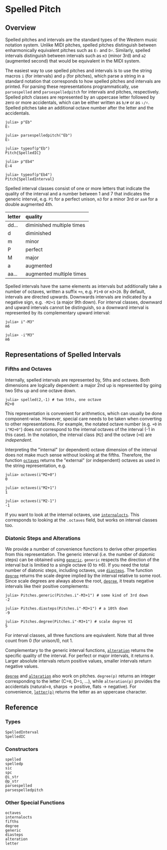 # Spelled Pitch

## Overview

Spelled pitches and intervals are the standard types of the Western music notation system.
Unlike MIDI pitches, spelled pitches distinguish between enharmonically equivalent pitches
such as `E♭` and `D♯`.
Similarly, spelled intervals distinguish between intervals
such as `m3` (minor 3rd) and `a2` (augmented second) that would be equivalent in the MIDI system.

The easiest way to use spelled pitches and intervals is
to use the string macros `i` (for intervals) and `p` (for pitches),
which parse a string in a standard notation
that corresponds to how spelled pitches and intervals are printed.
For parsing these representations programmatically,
use `parsespelled` and `parsespelledpitch` for intervals and pitches, respectively.
Spelled pitch classes are represented by an uppercase letter followed by zero or more accidentals,
which can be either written as `b/#` or as `♭/♯`.
Spelled pitches take an additional octave number after the letter and the accidentals.

```julia-repl
julia> p"Eb"
E♭

julia> parsespelledpitch("Eb")
E♭

julia> typeof(p"Eb")
Pitch{SpelledIC}

julia> p"Eb4"
E♭4

julia> typeof(p"Eb4")
Pitch{SpelledInterval}
```

Spelled interval classes consist of one or more letters that indicate the quality of the interval
and a number between 1 and 7 that indicates the generic interval,
e.g. `P1` for a perfect unison, `m3` for a minor 3rd or `aa4` for a double augmented 4th.

|letter|quality                  |
|:-----|:------------------------|
|dd... |diminished multiple times|
|d     |diminished               |
|m     |minor                    |
|P     |perfect                  |
|M     |major                    |
|a     |augmented                |
|aa... |augmented multiple times |

Spelled intervals have the same elements as intervals but additionally take a number of octaves,
written a suffix `+n`, e.g. `P1+0` or `m3+20`.
By default, intervals are directed upwards. Downwards intervals are indicated by a negative sign,
e.g. `-M2+1` (a major 9th down).
For interval classes, downward and upward intervals cannot be distinguish,
so a downward interval is represented by its complementary upward interval:

```julia-repl
julia> i"-M3"
m6

julia> -i"M3"
m6
```

## Representations of Spelled Intervals

### Fifths and Octaves

Internally, spelled intervals are represented by, 5ths and octaves.
Both dimensions are logically dependent:
a major 2nd up is represented by going two 5ths up and one octave down.
```julia-repl
julia> spelled(2,-1) # two 5ths, one octave
M2+0
```
This representation is convenient for arithmetics, which can usually be done component-wise.
However, special care needs to be taken when converting to other representations.
For example, the notated octave number (e.g. `+0` in `i"M2+0"`)
does *not* correspond to the internal octaves of the interval (-1 in this case).
In the notation, the interval class (`M2`) and the octave (`+0`) are *independent*.

Interpreting the "internal" (or dependent) octave dimension of the interval
does not make much sense without looking at the fifths.
Therefore, the function [`octaves`](@ref) returns the "external" (or independent) octaves
as used in the string representation, e.g.
```julia-repl
julia> octaves(i"M2+0")
0

julia> octaves(i"M2+1")
1

julia> octaves(i"M2-1")
-1
```
If you want to look at the internal octaves, use [`internalocts`](@ref).
This corresponds to looking at the `.octaves` field, but works on interval classes too.

### Diatonic Steps and Alterations

We provide a number of convenience functions to derive other properties from this representation.
The generic interval (i.e. the number of diatonic steps) can be obtained using [`generic`](@ref).
`generic` respects the direction of the interval but is limitied to a single octave (0 to ±6).
If you need the total number of diatonic steps, including octaves, use [`diasteps`](@ref).
The function [`degree`](@ref) returns the scale degree implied by the interval relative to some root.
Since scale degrees are always above the root, [`degree`](@ref),
it treats negative intervals like their positive complements:
```julia-repl
julia> Pitches.generic(Pitches.i"-M3+1") # some kind of 3rd down
-2

julia> Pitches.diasteps(Pitches.i"-M3+1") # a 10th down
-9

julia> Pitches.degree(Pitches.i"-M3+1") # scale degree VI
5
```
For interval classes, all three functions are equivalent.
Note that all three count from 0 (for unison/I), not 1.

Complementary to the generic interval functions,
[`alteration`](@ref) returns the specific quality of the interval.
For perfect or major intervals, it returns `0`.
Larger absolute intervals return positive values,
smaller intervals return negative values.

[`degree`](@ref) and [`alteration`](@ref) also work on pitches.
`degree(p)` returns an integer corresponding to the letter (C=`0`, D=`1`, ...),
while `alteration(p)` provides the accidentals (natural=`0`, sharps -> positive, flats -> negative).
For convenience, [`letter(p)`](@ref) returns the letter as an uppercase character.

## Reference

### Types

```@docs
SpelledInterval
SpelledIC
```

### Constructors

```@docs
spelled
spelledp
sic
spc
@i_str
@p_str
parsespelled
parsespelledpitch
```

### Other Special Functions

```@docs
octaves
internalocts
fifths
degree
generic
diasteps
alteration
letter
```
